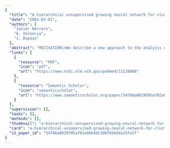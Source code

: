 ```yaml
---
{
  "title": "A hierarchical unsupervised growing neural network for clustering gene expression patterns",
  "date": "2001-02-01",
  "authors": [
    "Javier Herrero",
    "A. Valencia",
    "J. Dopazo"
  ],
  "abstract": "MOTIVATION\nWe describe a new approach to the analysis of gene expression data coming from DNA array experiments, using an unsupervised neural network. DNA array technologies allow monitoring thousands of genes rapidly and efficiently. One of the interests of these studies is the search for correlated gene expression patterns, and this is usually achieved by clustering them. The Self-Organising Tree Algorithm, (SOTA) (Dopazo,J. and Carazo,J.M. (1997) J. Mol. Evol., 44, 226-233), is a neural network that grows adopting the topology of a binary tree. The result of the algorithm is a hierarchical cluster obtained with the accuracy and robustness of a neural network.\n\n\nRESULTS\nSOTA clustering confers several advantages over classical hierarchical clustering methods. SOTA is a divisive method: the clustering process is performed from top to bottom, i.e. the highest hierarchical levels are resolved before going to the details of the lowest levels. The growing can be stopped at the desired hierarchical level. Moreover, a criterion to stop the growing of the tree, based on the approximate distribution of probability obtained by randomisation of the original data set, is provided. By means of this criterion, a statistical support for the definition of clusters is proposed. In addition, obtaining average gene expression patterns is a built-in feature of the algorithm. Different neurons defining the different hierarchical levels represent the averages of the gene expression patterns contained in the clusters. Since SOTA runtimes are approximately linear with the number of items to be classified, it is especially suitable for dealing with huge amounts of data. The method proposed is very general and applies to any data providing that they can be coded as a series of numbers and that a computable measure of similarity between data items can be used.\n\n\nAVAILABILITY\nA server running the program can be found at: http://bioinfo.cnio.es/sotarray.",
  "links": [
    {
      "resource": "PDF",
      "icon": "pdf",
      "url": "https://www.ncbi.nlm.nih.gov/pubmed/11238068"
    },
    {
      "resource": "Semantic Scholar",
      "icon": "semanticscholar",
      "url": "https://www.semanticscholar.org/paper/54786a8629f85a702a86b4dc300f65bdda15fa2f"
    }
  ],
  "supervision": [],
  "tasks": [],
  "methods": [],
  "thumbnail": "a-hierarchical-unsupervised-growing-neural-network-for-clustering-gene-expression-patterns-thumb.jpg",
  "card": "a-hierarchical-unsupervised-growing-neural-network-for-clustering-gene-expression-patterns-card.jpg",
  "s2_paper_id": "54786a8629f85a702a86b4dc300f65bdda15fa2f"
}
---
```


